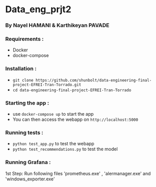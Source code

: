 # Data_eng_prjt2
### By Nayel HAMANI & Karthikeyan PAVADE

### Requirements :
- Docker 
- docker-compose


### Installation :
- `git clone https://github.com/shunbolt/data-engineering-final-project-EFREI-Tran-Torrado.git`
- `cd data-engineering-final-project-EFREI-Tran-Torrado`

### Starting the app :
- use `docker-compose up` to start the app 
- You can then access the webapp on `http://localhost:5000`

### Running tests  :
- `python test_app.py` to test the webapp
- `python test_recommendations.py` to test the model 

### Running Grafana :
1st Step: Run following files 'prometheus.exe' , 'alermanager.exe' and 'windows_exporter.exe'
